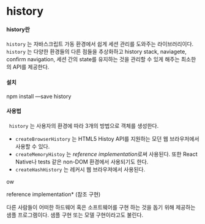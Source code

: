 # history

#### history란

`history` 는 자바스크립트 가동 환경에서 쉽게 세션 관리를 도와주는 라이브러리이다. `history` 는 다양한 환경들의 다른 점들을 추상화하고 history stack, naviagete, confirm navigation, 세션 간의 state를 유지하는 것을 관리할 수 있게 해주는 최소한의 API를 제공한다. 



#### 설치

npm install —save history



#### 사용법

 ` history` 는 사용자의 환경에 따라 3개의 방법으로 객체를 생성한다. 

- `createBrowserHistory` 는 HTML5 Histoy API를 지원하는 모던 웹 브라우저에서 사용할 수 있다.
- `createMemoryHistoy` 는 *reference implementation*로써 사용된다. 또한 React Native나 tests 같은 non-DOM 환경에서 사용되기도 한다.
- `createHashHistory` 는 레커시 웹 브라우져에서 사용된다.



ow







reference implementation* (참조 구현)

다른 사람들이 어떠한 하드웨어 혹은 소프트웨어를 구현 하는 것을 돕기 위해 제공하는 샘플 프로그램이다. 샘플 구현 또는 모델 구현이라고도 불린다.